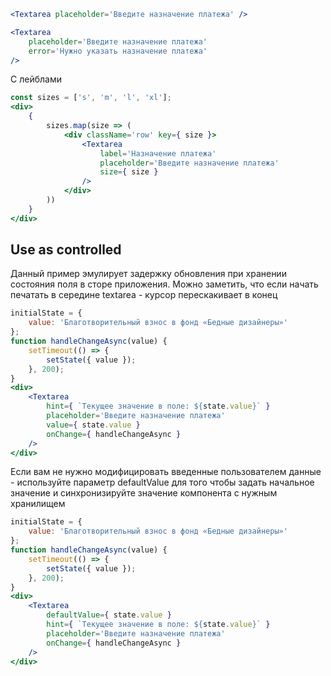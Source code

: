 ```jsx
<Textarea placeholder='Введите назначение платежа' />
```

```jsx
<Textarea
    placeholder='Введите назначение платежа'
    error='Нужно указать назначение платежа'
/>
```

С лейблами
```jsx
const sizes = ['s', 'm', 'l', 'xl'];
<div>
    {
        sizes.map(size => (
            <div className='row' key={ size }>
                <Textarea
                    label='Назначение платежа'
                    placeholder='Введите назначение платежа'
                    size={ size }
                />
            </div>
        ))
    }
</div>
```

## Use as controlled
Данный пример эмулирует задержку обновления при хранении состояния поля в сторе приложения.
Можно заметить, что если начать печатать в середине textarea - курсор перескакивает в конец
```jsx
initialState = {
    value: 'Благотворительный взнос в фонд «Бедные дизайнеры»'
};
function handleChangeAsync(value) {
    setTimeout(() => {
        setState({ value });
    }, 200);
}
<div>
    <Textarea
        hint={ `Текущее значение в поле: ${state.value}` }
        placeholder='Введите назначение платежа'
        value={ state.value }
        onChange={ handleChangeAsync }
    />
</div>
```
Если вам не нужно модифицировать введенные пользователем данные -
используйте параметр defaultValue для того чтобы задать начальное значение
и синхронизируйте значение компонента с нужным хранилищем
```jsx
initialState = {
    value: 'Благотворительный взнос в фонд «Бедные дизайнеры»'
};
function handleChangeAsync(value) {
    setTimeout(() => {
        setState({ value });
    }, 200);
}
<div>
    <Textarea
        defaultValue={ state.value }
        hint={ `Текущее значение в поле: ${state.value}` }
        placeholder='Введите назначение платежа'
        onChange={ handleChangeAsync }
    />
</div>
```
